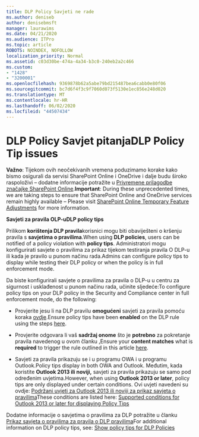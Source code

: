 ```yaml
---
title: DLP Policy Savjeti ne rade
ms.author: deniseb
author: denisebmsft
manager: laurawims
ms.date: 04/21/2020
ms.audience: ITPro
ms.topic: article
ROBOTS: NOINDEX, NOFOLLOW
localization_priority: Normal
ms.assetid: c03d30be-474a-4a34-b3c0-240eb2a2c466
ms.custom:
- "1428"
- "3200001"
ms.openlocfilehash: 9369878b62a5abe79bd215487bea6cabb0e80f06
ms.sourcegitcommit: bc7d6f4f3c9f7060d073f5130e1ec856e248d020
ms.translationtype: MT
ms.contentlocale: hr-HR
ms.lasthandoff: 06/02/2020
ms.locfileid: "44507434"
---
```

# <a name="dlp-policy-tip-issues"></a><span data-ttu-id="ab86a-102">DLP Policy Savjet pitanja</span><span class="sxs-lookup"><span data-stu-id="ab86a-102">DLP Policy Tip issues</span></span>

<span data-ttu-id="ab86a-103">**Važno**: Tijekom ovih neočekivanih vremena poduzimamo korake kako bismo osigurali da servisi SharePoint Online i OneDrive i dalje budu široko raspoloživi – dodatne informacije potražite u [Privremene prilagodbe značajke SharePoint Online](https://aka.ms/ODSPAdjustments).</span><span class="sxs-lookup"><span data-stu-id="ab86a-103">**Important**: During these unprecedented times, we are taking steps to ensure that SharePoint Online and OneDrive services remain highly available – Please visit [SharePoint Online Temporary Feature Adjustments](https://aka.ms/ODSPAdjustments) for more information.</span></span>

<span data-ttu-id="ab86a-104">**Savjeti za pravila OLP-u**</span><span class="sxs-lookup"><span data-stu-id="ab86a-104">**DLP policy tips**</span></span>

<span data-ttu-id="ab86a-105">Prilikom **korištenja DLP pravila**korisnici mogu biti obaviješteni o kršenju pravila s **savjetima o pravilima**.</span><span class="sxs-lookup"><span data-stu-id="ab86a-105">When using **DLP policies**, users can be notified of a policy violation with **policy tips**.</span></span> <span data-ttu-id="ab86a-106">Administratori mogu konfigurirati savjete o pravilima za prikaz tijekom testiranja pravila O DLP-u ili kada je pravilo u punom načinu rada.</span><span class="sxs-lookup"><span data-stu-id="ab86a-106">Admins can configure policy tips to display while testing their DLP policy or when the policy is in full enforcement mode.</span></span>
  
<span data-ttu-id="ab86a-107">Da biste konfigurirali savjete o pravilima za pravila o DLP-u u centru za sigurnost i usklađenost u punom načinu rada, učinite sljedeće:</span><span class="sxs-lookup"><span data-stu-id="ab86a-107">To configure policy tips on your DLP policy in the Security and Compliance center in full enforcement mode, do the following:</span></span>
  
- <span data-ttu-id="ab86a-108">Provjerite jesu li na DLP pravilu **omogućeni** savjeti za pravila pomoću koraka [ovdje](https://docs.microsoft.com/microsoft-365/compliance/use-notifications-and-policy-tips).</span><span class="sxs-lookup"><span data-stu-id="ab86a-108">Ensure policy tips have been **enabled** on the DLP rule using the steps [here](https://docs.microsoft.com/microsoft-365/compliance/use-notifications-and-policy-tips).</span></span>

- <span data-ttu-id="ab86a-109">Provjerite odgovara li vaš **sadržaj onome** što je **potrebno** za pokretanje pravila navedenog u ovom članku [.](https://docs.microsoft.com/microsoft-365/compliance/sensitive-information-type-entity-definitions)</span><span class="sxs-lookup"><span data-stu-id="ab86a-109">Ensure your **content matches** what is **required** to trigger the rule outlined in this article [here](https://docs.microsoft.com/microsoft-365/compliance/sensitive-information-type-entity-definitions).</span></span>

- <span data-ttu-id="ab86a-110">Savjeti za pravila prikazuju se i u programu OWA i u programu Outlook.</span><span class="sxs-lookup"><span data-stu-id="ab86a-110">Policy tips display in both OWA and Outlook.</span></span> <span data-ttu-id="ab86a-111">Međutim, kada koristite **Outlook 2013 ili noviji,** savjeti za pravila prikazuju se samo pod određenim uvjetima.</span><span class="sxs-lookup"><span data-stu-id="ab86a-111">However, when using **Outlook 2013 or later**, policy tips are only displayed under certain conditions.</span></span> <span data-ttu-id="ab86a-112">Ovi uvjeti navedeni su ovdje: [Podržani uvjeti za Outlook 2013 ili noviji za prikaz savjeta o pravilima](https://docs.microsoft.com/microsoft-365/compliance/use-notifications-and-policy-tips)</span><span class="sxs-lookup"><span data-stu-id="ab86a-112">These conditions are listed here: [Supported conditions for Outlook 2013 or later for displaying Policy Tips](https://docs.microsoft.com/microsoft-365/compliance/use-notifications-and-policy-tips)</span></span>

<span data-ttu-id="ab86a-113">Dodatne informacije o savjetima o pravilima za DLP potražite u članku [Prikaz savjeta o pravilima za pravila o DLP pravilima](https://docs.microsoft.com/microsoft-365/compliance/use-notifications-and-policy-tips)</span><span class="sxs-lookup"><span data-stu-id="ab86a-113">For additional information on DLP policy tips, see: [Show policy tips for DLP Policies](https://docs.microsoft.com/microsoft-365/compliance/use-notifications-and-policy-tips)</span></span>
  